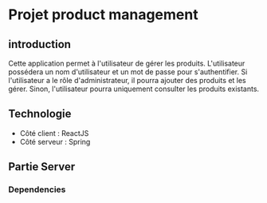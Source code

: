 # Projet product management
## introduction
 Cette application permet à l'utilisateur de gérer les produits. L'utilisateur possédera un nom d'utilisateur et un mot de passe pour s'authentifier. Si l'utilisateur a le rôle d'administrateur, il pourra ajouter des produits et les gérer. Sinon, l'utilisateur pourra uniquement consulter les produits existants.
 ## Technologie
 * Côté client : ReactJS
 * Côté serveur : Spring
## Partie Server 
### Dependencies 

 
